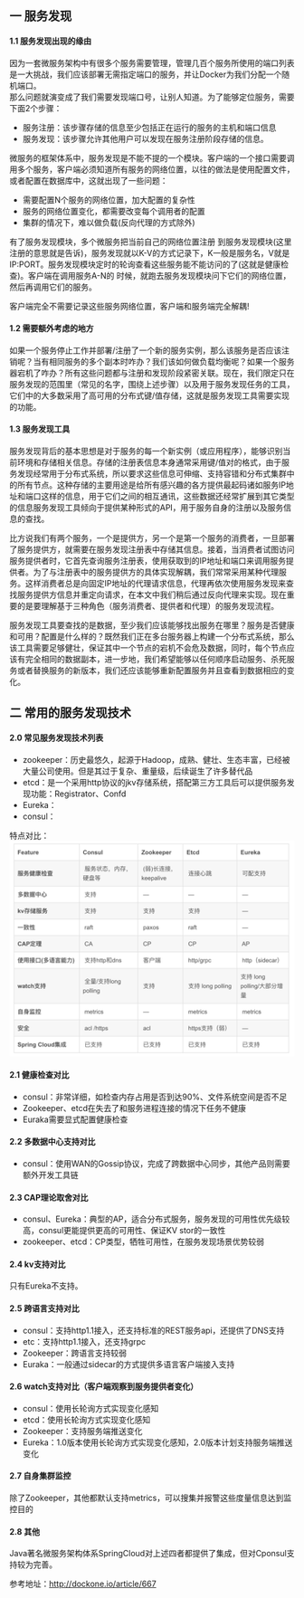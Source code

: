 ## 一 服务发现

#### 1.1 服务发现出现的缘由

因为一套微服务架构中有很多个服务需要管理，管理几百个服务所使用的端口列表是一大挑战，我们应该部署无需指定端口的服务，并让Docker为我们分配一个随机端口。  
那么问题就演变成了我们需要发现端口号，让别人知道。为了能够定位服务，需要下面2个步骤：
- 服务注册：该步骤存储的信息至少包括正在运行的服务的主机和端口信息
- 服务发现：该步骤允许其他用户可以发现在服务注册阶段存储的信息。


微服务的框架体系中，服务发现是不能不提的一个模块。客户端的一个接口需要调用多个服务，客户端必须知道所有服务的网络位置，以往的做法是使用配置文件，或者配置在数据库中，这就出现了一些问题：
- 需要配置N个服务的网络位置，加大配置的复杂性 
- 服务的网络位置变化，都需要改变每个调用者的配置 
- 集群的情况下，难以做负载(反向代理的方式除外)

有了服务发现模块，多个微服务把当前自己的网络位置注册 到服务发现模块(这里注册的意思就是告诉)，服务发现就以K-V的方式记录下，K一般是服务名，V就是 IP:PORT。服务发现模块定时的轮询查看这些服务能不能访问的了(这就是健康检查)。客户端在调用服务A-N的 时候，就跑去服务发现模块问下它们的网络位置，然后再调用它们的服务。  

客户端完全不需要记录这些服务网络位置，客户端和服务端完全解耦!

#### 1.2 需要额外考虑的地方

如果一个服务停止工作并部署/注册了一个新的服务实例，那么该服务是否应该注销呢？当有相同服务的多个副本时咋办？我们该如何做负载均衡呢？如果一个服务器宕机了咋办？所有这些问题都与注册和发现阶段紧密关联。现在，我们限定只在服务发现的范围里（常见的名字，围绕上述步骤）以及用于服务发现任务的工具，它们中的大多数采用了高可用的分布式键/值存储，这就是服务发现工具需要实现的功能。  

#### 1.3 服务发现工具

服务发现背后的基本思想是对于服务的每一个新实例（或应用程序），能够识别当前环境和存储相关信息。存储的注册表信息本身通常采用键/值对的格式，由于服务发现经常用于分布式系统，所以要求这些信息可伸缩、支持容错和分布式集群中的所有节点。这种存储的主要用途是给所有感兴趣的各方提供最起码诸如服务IP地址和端口这样的信息，用于它们之间的相互通讯，这些数据还经常扩展到其它类型的信息服务发现工具倾向于提供某种形式的API，用于服务自身的注册以及服务信息的查找。  

比方说我们有两个服务，一个是提供方，另一个是第一个服务的消费者，一旦部署了服务提供方，就需要在服务发现注册表中存储其信息。接着，当消费者试图访问服务提供者时，它首先查询服务注册表，使用获取到的IP地址和端口来调用服务提供者。为了与注册表中的服务提供方的具体实现解耦，我们常常采用某种代理服务。这样消费者总是向固定IP地址的代理请求信息，代理再依次使用服务发现来查找服务提供方信息并重定向请求，在本文中我们稍后通过反向代理来实现。现在重要的是要理解基于三种角色（服务消费者、提供者和代理）的服务发现流程。  

服务发现工具要查找的是数据，至少我们应该能够找出服务在哪里？服务是否健康和可用？配置是什么样的？既然我们正在多台服务器上构建一个分布式系统，那么该工具需要足够健壮，保证其中一个节点的宕机不会危及数据，同时，每个节点应该有完全相同的数据副本，进一步地，我们希望能够以任何顺序启动服务、杀死服务或者替换服务的新版本，我们还应该能够重新配置服务并且查看到数据相应的变化。

## 二 常用的服务发现技术

#### 2.0 常见服务发现技术列表

- zookeeper：历史最悠久，起源于Hadoop，成熟、健壮、生态丰富，已经被大量公司使用。但是其过于复杂、重量级，后续诞生了许多替代品
- etcd：是一个采用http协议的jkv存储系统，搭配第三方工具后可以提供服务发现功能：Registrator、Confd
- Eureka：
- consul：


特点对比：
![](../images/Golang/micro-01.png)  


#### 2.1 健康检查对比

- consul：非常详细，如检查内存占用是否到达90%、文件系统空间是否不足
- Zookeeper、etcd在失去了和服务进程连接的情况下任务不健康
- Euraka需要显式配置健康检查


#### 2.2 多数据中心支持对比

- consul：使用WAN的Gossip协议，完成了跨数据中心同步，其他产品则需要额外开发工具链

#### 2.3 CAP理论取舍对比

- consul、Eureka：典型的AP，适合分布式服务，服务发现的可用性优先级较高，consul更能提供更高的可用性、保证KV stor的一致性
- zookeeper、etcd：CP类型，牺牲可用性，在服务发现场景优势较弱

#### 2.4 kv支持对比

只有Eureka不支持。

#### 2.5 跨语言支持对比

- consul：支持http1.1接入，还支持标准的REST服务api，还提供了DNS支持
- etc：支持http1.1接入，还支持grpc
- Zookeeper：跨语言支持较弱
- Euraka：一般通过sidecar的方式提供多语言客户端接入支持

#### 2.6 watch支持对比（客户端观察到服务提供者变化）

- consul：使用长轮询方式实现变化感知
- etcd：使用长轮询方式实现变化感知
- Zookeeper：支持服务端推送变化
- Eureka：1.0版本使用长轮询方式实现变化感知，2.0版本计划支持服务端推送变化

#### 2.7 自身集群监控

除了Zookeeper，其他都默认支持metrics，可以搜集并报警这些度量信息达到监控目的

#### 2.8 其他

Java著名微服务架构体系SpringCloud对上述四者都提供了集成，但对Cponsul支持较为完善。  

参考地址：http://dockone.io/article/667  